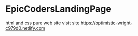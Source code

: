 # EpicCodersLandingPage
html and css pure web site 
visit site https://optimistic-wright-c979d0.netlify.com
